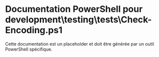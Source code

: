 # Documentation PowerShell pour development\testing\tests\Check-Encoding.ps1

Cette documentation est un placeholder et doit être générée par un outil PowerShell spécifique.
